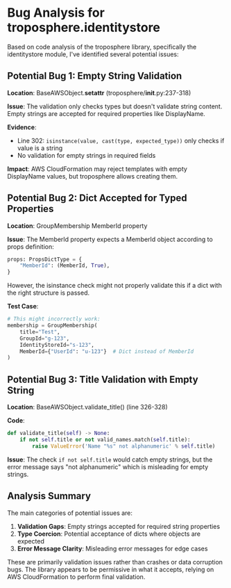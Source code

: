 # Bug Analysis for troposphere.identitystore

Based on code analysis of the troposphere library, specifically the identitystore module, I've identified several potential issues:

## Potential Bug 1: Empty String Validation

**Location**: BaseAWSObject.__setattr__ (troposphere/__init__.py:237-318)

**Issue**: The validation only checks types but doesn't validate string content. Empty strings are accepted for required properties like DisplayName.

**Evidence**: 
- Line 302: `isinstance(value, cast(type, expected_type))` only checks if value is a string
- No validation for empty strings in required fields

**Impact**: AWS CloudFormation may reject templates with empty DisplayName values, but troposphere allows creating them.

## Potential Bug 2: Dict Accepted for Typed Properties

**Location**: GroupMembership MemberId property

**Issue**: The MemberId property expects a MemberId object according to props definition:
```python
props: PropsDictType = {
    "MemberId": (MemberId, True),
}
```

However, the isinstance check might not properly validate this if a dict with the right structure is passed.

**Test Case**:
```python
# This might incorrectly work:
membership = GroupMembership(
    title="Test",
    GroupId="g-123", 
    IdentityStoreId="s-123",
    MemberId={"UserId": "u-123"}  # Dict instead of MemberId
)
```

## Potential Bug 3: Title Validation with Empty String

**Location**: BaseAWSObject.validate_title() (line 326-328)

**Code**:
```python
def validate_title(self) -> None:
    if not self.title or not valid_names.match(self.title):
        raise ValueError('Name "%s" not alphanumeric' % self.title)
```

**Issue**: The check `if not self.title` would catch empty strings, but the error message says "not alphanumeric" which is misleading for empty strings.

## Analysis Summary

The main categories of potential issues are:

1. **Validation Gaps**: Empty strings accepted for required string properties
2. **Type Coercion**: Potential acceptance of dicts where objects are expected
3. **Error Message Clarity**: Misleading error messages for edge cases

These are primarily validation issues rather than crashes or data corruption bugs. The library appears to be permissive in what it accepts, relying on AWS CloudFormation to perform final validation.